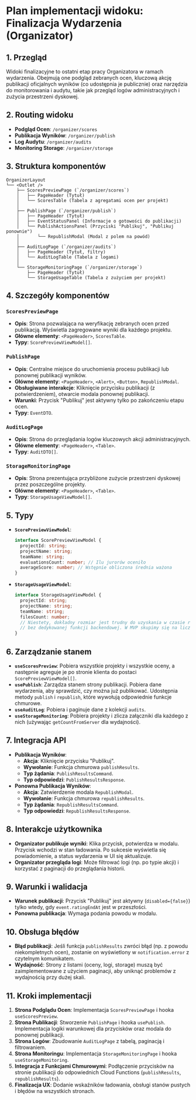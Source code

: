 # Plan implementacji widoku: Finalizacja Wydarzenia (Organizator)

## 1. Przegląd

Widoki finalizacyjne to ostatni etap pracy Organizatora w ramach wydarzenia. Obejmują one podgląd zebranych ocen, kluczową akcję publikacji oficjalnych wyników (co udostępnia je publicznie) oraz narzędzia do monitorowania i audytu, takie jak przegląd logów administracyjnych i zużycia przestrzeni dyskowej.

## 2. Routing widoku

- **Podgląd Ocen**: `/organizer/scores`
- **Publikacja Wyników**: `/organizer/publish`
- **Log Audytu**: `/organizer/audits`
- **Monitoring Storage**: `/organizer/storage`

## 3. Struktura komponentów

```
OrganizerLayout
└── <Outlet />
    ├── ScoresPreviewPage (`/organizer/scores`)
    │   ├── PageHeader (Tytuł)
    │   └── ScoresTable (Tabela z agregatami ocen per projekt)
    │
    ├── PublishPage (`/organizer/publish`)
    │   ├── PageHeader (Tytuł)
    │   ├── EventStatusPanel (Informacje o gotowości do publikacji)
    │   └── PublishActionsPanel (Przyciski "Publikuj", "Publikuj ponownie")
    │       └── RepublishModal (Modal z polem na powód)
    │
    ├── AuditLogPage (`/organizer/audits`)
    │   ├── PageHeader (Tytuł, filtry)
    │   └── AuditLogTable (Tabela z logami)
    │
    └── StorageMonitoringPage (`/organizer/storage`)
        ├── PageHeader (Tytuł)
        └── StorageUsageTable (Tabela z zużyciem per projekt)
```

## 4. Szczegóły komponentów

### `ScoresPreviewPage`

- **Opis**: Strona pozwalająca na weryfikację zebranych ocen przed publikacją. Wyświetla zagregowane wyniki dla każdego projektu.
- **Główne elementy**: `<PageHeader>`, `ScoresTable`.
- **Typy**: `ScorePreviewViewModel[]`.

### `PublishPage`

- **Opis**: Centralne miejsce do uruchomienia procesu publikacji lub ponownej publikacji wyników.
- **Główne elementy**: `<PageHeader>`, `<Alert>`, `<Button>`, `RepublishModal`.
- **Obsługiwane interakcje**: Kliknięcie przycisku publikacji (z potwierdzeniem), otwarcie modala ponownej publikacji.
- **Warunki**: Przycisk "Publikuj" jest aktywny tylko po zakończeniu etapu ocen.
- **Typy**: `EventDTO`.

### `AuditLogPage`

- **Opis**: Strona do przeglądania logów kluczowych akcji administracyjnych.
- **Główne elementy**: `<PageHeader>`, `<Table>`.
- **Typy**: `AuditDTO[]`.

### `StorageMonitoringPage`

- **Opis**: Strona prezentująca przybliżone zużycie przestrzeni dyskowej przez poszczególne projekty.
- **Główne elementy**: `<PageHeader>`, `<Table>`.
- **Typy**: `StorageUsageViewModel[]`.

## 5. Typy

- **`ScorePreviewViewModel`**:
  ```typescript
  interface ScorePreviewViewModel {
    projectId: string;
    projectName: string;
    teamName: string;
    evaluationsCount: number; // Ilu jurorów oceniło
    averageScore: number; // Wstępnie obliczona średnia ważona
  }
  ```
- **`StorageUsageViewModel`**:
  ```typescript
  interface StorageUsageViewModel {
    projectId: string;
    projectName: string;
    teamName: string;
    filesCount: number;
    // Niestety, dokładny rozmiar jest trudny do uzyskania w czasie rzeczywistym
    // bez dedykowanej funkcji backendowej. W MVP skupimy się na liczbie plików.
  }
  ```

## 6. Zarządzanie stanem

- **`useScoresPreview`**: Pobiera wszystkie projekty i wszystkie oceny, a następnie agreguje je po stronie klienta do postaci `ScorePreviewViewModel[]`.
- **`usePublish`**: Zarządza stanem strony publikacji. Pobiera dane wydarzenia, aby sprawdzić, czy można już publikować. Udostępnia metody `publish` i `republish`, które wywołują odpowiednie funkcje chmurowe.
- **`useAuditLog`**: Pobiera i paginuje dane z kolekcji `audits`.
- **`useStorageMonitoring`**: Pobiera projekty i zlicza załączniki dla każdego z nich (używając `getCountFromServer` dla wydajności).

## 7. Integracja API

- **Publikacja Wyników**:
  - **Akcja**: Kliknięcie przycisku "Publikuj".
  - **Wywołanie**: Funkcja chmurowa `publishResults`.
  - **Typ żądania**: `PublishResultsCommand`.
  - **Typ odpowiedzi**: `PublishResultsResponse`.
- **Ponowna Publikacja Wyników**:
  - **Akcja**: Zatwierdzenie modala `RepublishModal`.
  - **Wywołanie**: Funkcja chmurowa `republishResults`.
  - **Typ żądania**: `RepublishResultsCommand`.
  - **Typ odpowiedzi**: `RepublishResultsResponse`.

## 8. Interakcje użytkownika

- **Organizator publikuje wyniki**: Klika przycisk, potwierdza w modalu. Przycisk wchodzi w stan ładowania. Po sukcesie wyświetla się powiadomienie, a status wydarzenia w UI się aktualizuje.
- **Organizator przegląda logi**: Może filtrować logi (np. po typie akcji) i korzystać z paginacji do przeglądania historii.

## 9. Warunki i walidacja

- **Warunek publikacji**: Przycisk "Publikuj" jest aktywny (`disabled={false}`) tylko wtedy, gdy `event.ratingEndAt` jest w przeszłości.
- **Ponowna publikacja**: Wymaga podania powodu w modalu.

## 10. Obsługa błędów

- **Błąd publikacji**: Jeśli funkcja `publishResults` zwróci błąd (np. z powodu niekompletnych ocen), zostanie on wyświetlony w `notification.error` z czytelnym komunikatem.
- **Wydajność**: Strony z listami (oceny, logi, storage) muszą być zaimplementowane z użyciem paginacji, aby uniknąć problemów z wydajnością przy dużej skali.

## 11. Kroki implementacji

1.  **Strona Podglądu Ocen**: Implementacja `ScoresPreviewPage` i hooka `useScoresPreview`.
2.  **Strona Publikacji**: Stworzenie `PublishPage` i hooka `usePublish`. Implementacja logiki warunkowej dla przycisków oraz modala do ponownej publikacji.
3.  **Strona Logów**: Zbudowanie `AuditLogPage` z tabelą, paginacją i filtrowaniem.
4.  **Strona Monitoringu**: Implementacja `StorageMonitoringPage` i hooka `useStorageMonitoring`.
5.  **Integracja z Funkcjami Chmurowymi**: Podłączenie przycisków na stronie publikacji do odpowiednich Cloud Functions (`publishResults`, `republishResults`).
6.  **Finalizacja UX**: Dodanie wskaźników ładowania, obsługi stanów pustych i błędów na wszystkich stronach.

